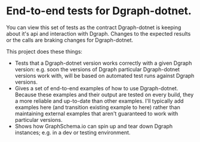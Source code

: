 # End-to-end tests for Dgraph-dotnet.

You can view this set of tests as the contract Dgraph-dotnet is keeping about it's api and interaction with Dgraph.  Changes to the expected results or the calls are braking changes for Dgraph-dotnet.

This project does these things:

- Tests that a Dgraph-dotnet version works correctly with a given Dgraph version: e.g. soon the versions of Dgraph particular Dgraph-dotnet versions work with, will be based on automated test runs against Dgraph versions.
- Gives a set of end-to-end examples of how to use Dgraph-dotnet.  Because these examples and their output are tested on every build, they a more reliable and up-to-date than other examples.  I'll typically add examples here (and transition existing example to here) rather than maintaining external examples that aren't guaranteed to work with particular versions.
- Shows how GraphSchema.io can spin up and tear down Dgraph instances; e.g. in a dev or testing environment.


